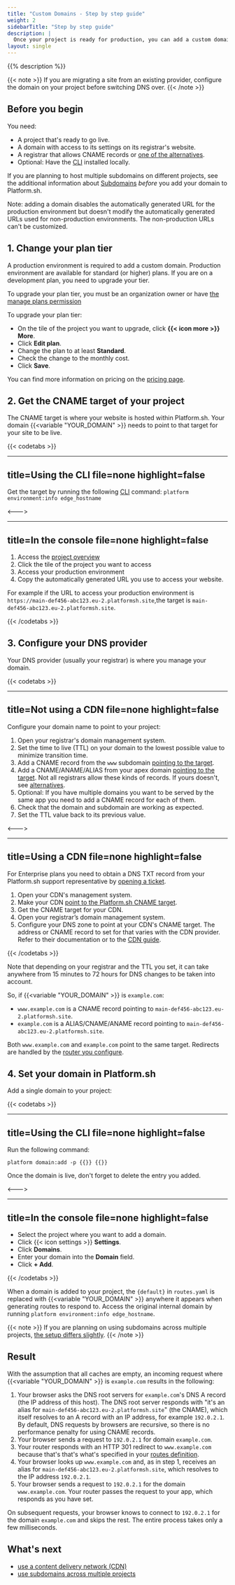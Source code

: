 ```yaml
---
title: "Custom Domains - Step by step guide"
weight: 2
sidebarTitle: "Step by step guide"
description: |
  Once your project is ready for production, you can add a custom domain.
layout: single
---
```


{{% description %}}

{{< note >}}
If you are migrating a site from an existing provider,
configure the domain on your project before switching DNS over.
{{< /note >}}

## Before you begin

You need:

* A project that's ready to go live.
* A domain with access to its settings on its registrar's website.
* A registrar that allows CNAME records or [one of the alternatives](./dns.md).
* Optional: Have the [CLI](/administration/cli/_index.md) installed locally.

If you are planning to host multiple subdomains on different projects,
see the additional information about [Subdomains](/domains/steps/subdomains.md) *before* you add your domain to Platform.sh.

Note: adding a domain disables the automatically generated URL for the production environment but doesn't modify the automatically generated URLs used for non-production environments.
The non-production URLs can't be customized.

## 1. Change your plan tier

A production environment is required to add a custom domain.
Production environment are available for standard (or higher) plans.
If you are on a development plan, you need to upgrade your tier.

To upgrade your plan tier, you must be an organization owner or have [the manage plans permission](administration/organizations.md#manage-your-organization-users)

To upgrade your plan tier:

* On the tile of the project you want to upgrade, click **{{< icon more >}} More**.
* Click **Edit plan**.
* Change the plan to at least **Standard**.
* Check the change to the monthly cost.
* Click **Save**.

You can find more information on pricing on the [pricing page](https://platform.sh/pricing).

## 2. Get the CNAME target of your project

The CNAME target is where your website is hosted within Platform.sh.
Your domain {{<variable "YOUR_DOMAIN" >}} needs to point to that target for your site to be live.

{{< codetabs >}}

---
title=Using the CLI
file=none
highlight=false
---

Get the target by running the following [CLI](/administration/cli/_index.md) command: `platform environment:info edge_hostname`

<--->

---
title=In the console
file=none
highlight=false
---

1. Access the [project overview](https://console.platform.sh)
2. Click the tile of the project you want to access
3. Access your production environment
4. Copy the automatically generated URL you use to access your website.

For example if the URL to access your production environment is `https://main-def456-abc123.eu-2.platformsh.site`,the target is `main-def456-abc123.eu-2.platformsh.site`.

{{< /codetabs >}}

## 3. Configure your DNS provider

Your DNS provider (usually your registrar) is where you manage your domain.

{{< codetabs >}}

---
title=Not using a CDN
file=none
highlight=false
---

Configure your domain name to point to your project:

1. Open your registrar's domain management system.
2. Set the time to live (TTL) on your domain to the lowest possible value to minimize transition time.
3. Add a CNAME record from the `www` subdomain [pointing to the target](#2-get-the-cname-target-of-your-project).
4. Add a CNAME/ANAME/ALIAS from your apex domain [pointing to the target](#2-get-the-cname-target-of-your-project).
  Not all registrars allow these kinds of records.
  If yours doesn't, see [alternatives](./dns.md).
5. Optional: If you have multiple domains you want to be served by the same app you need to add a CNAME record for each of them.
6. Check that the domain and subdomain are working as expected.
7. Set the TTL value back to its previous value.

<--->

---
title=Using a CDN
file=none
highlight=false
---

For Enterprise plans you need to obtain a DNS TXT record from your Platform.sh support representative by [opening a ticket](/overview/get-support.md).

1. Open your CDN's management system.
2. Make your CDN [point to the Platform.sh CNAME target](#2-get-the-cname-target-of-your-project).
3. Get the CNAME target for your CDN.
4. Open your registrar’s domain management system.
5. Configure your DNS zone to point at your CDN's CNAME target.
The address or CNAME record to set for that varies with the CDN provider.
Refer to their documentation or to the [CDN guide](/domains/cdn/_index.md).

{{< /codetabs >}}

Note that depending on your registrar and the TTL you set,
it can take anywhere from 15 minutes to 72 hours for DNS changes to be taken into account.

So, if {{<variable "YOUR_DOMAIN" >}} is `example.com`:

* `www.example.com` is a CNAME record pointing to `main-def456-abc123.eu-2.platformsh.site`.
* `example.com` is a ALIAS/CNAME/ANAME record pointing to `main-def456-abc123.eu-2.platformsh.site`.

Both `www.example.com` and `example.com` point to the same target.
Redirects are handled by the [router you configure](../../define-routes/_index.md).

## 4. Set your domain in Platform.sh

Add a single domain to your project:

{{< codetabs >}}

---
title=Using the CLI
file=none
highlight=false
---

Run the following command:

<!-- This is in HTML to get the variable shortcode to work properly -->
<div class="highlight">
  <pre class="chroma"><code class="language-bash" data-lang="bash">platform domain:add -p {{<variable "PROJECT_ID" >}} {{<variable "YOUR_DOMAIN" >}}</code></pre>
</div>

Once the domain is live, don't forget to delete the entry you added.

<--->

---
title=In the console
file=none
highlight=false
---

* Select the project where you want to add a domain.
* Click {{< icon settings >}} **Settings**.
* Click **Domains**.
* Enter your domain into the **Domain** field.
* Click **+ Add**.

{{< /codetabs >}}

When a domain is added to your project,
the `{default}` in `routes.yaml` is replaced with {{<variable "YOUR_DOMAIN" >}} anywhere it appears when generating routes to respond to.
Access the original internal domain by running `platform environment:info edge_hostname`.

{{< note >}}
If you are planning on using subdomains across multiple projects, [the setup differs slightly](subdomains.md).
{{< /note >}}

## Result

With the assumption that all caches are empty, an incoming request where {{<variable "YOUR_DOMAIN" >}} is `example.com` results in the following:

1. Your browser asks the DNS root servers for `example.com`'s DNS A record (the IP address of this host).
   The DNS root server responds with "it's an alias for `main-def456-abc123.eu-2.platformsh.site`" (the CNAME),
   which itself resolves to an A record with an IP address, for example `192.0.2.1`.
   By default, DNS requests by browsers are recursive, so there is no performance penalty for using CNAME records.
2. Your browser sends a request to `192.0.2.1` for domain `example.com`.
3. Your router responds with an HTTP 301 redirect to `www.example.com` because that's that's what's specified in your [routes definition](../../define-routes/_index.md).
4. Your browser looks up `www.example.com` and, as in step 1, receives an alias for `main-def456-abc123.eu-2.platformsh.site`, which resolves to the IP address `192.0.2.1`.
5. Your browser sends a request to `192.0.2.1` for the domain `www.example.com`.
   Your router passes the request to your app, which responds as you have set.

On subsequent requests, your browser knows to connect to `192.0.2.1` for the domain `example.com` and skips the rest.
The entire process takes only a few milliseconds.

## What's next

* [use a content delivery network (CDN)](/domains/cdn/_index.md)
* [use subdomains across multiple projects](subdomains.md)
